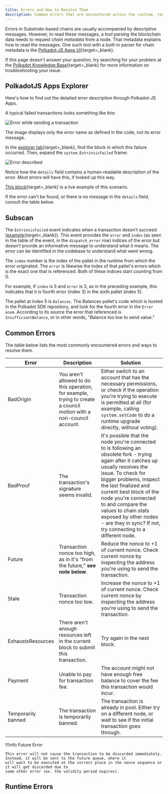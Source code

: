```yaml
---
title: Errors and How to Resolve Them
description: Common errors that are encountered across the runtime, tooling, and block explorers.
---
```


Errors in Substrate-based chains are usually accompanied by descriptive messages. However, to read
these messages, a tool parsing the blockchain data needs to request _chain metadata_ from a node.
That metadata explains how to read the messages. One such tool with a built-in parser for chain
metadata is the [Polkadot-JS Apps UI](https://polkadot.js.org/apps){target=\_blank}.

If this page doesn't answer your question, try searching for your problem at the
[Polkadot Knowledge Base](https://support.polkadot.network/){target=\_blank} for more information on troubleshooting
your issue.

## PolkadotJS Apps Explorer

Here's how to find out the detailed error description through Polkadot-JS Apps.

A typical failed transactions looks something like this:

![Error while sending a transaction](/images/errors/01.webp)

The image displays only the error name as defined in the code, not its error message.

In the [explorer tab](https://polkadot.js.org/apps/#/explorer){target=\_blank}, find the block in which this failure
occurred. Then, expand the `system.ExtrinsicFailed` frame:

![Error described](/images/errors/02.webp)

Notice how the `details` field contains a human-readable description of the error. Most errors will
have this, if looked up this way.

[This block](https://polkadot.js.org/apps/#/explorer/query/0xa10104ed21dfe409c7871a975155766c5dd97e1e2ac7faf3c90f1f8dca89104b){target=\_blank} is a live example of this scenario.

If the error can't be found, or there is no message in the `details` field, consult the table below.

## Subscan

The `ExtrinsicFailed` event indicates when a transaction doesn't succeed ([example](https://polkadot.subscan.io/extrinsic/19983878-2?event=19983878-53){target=\_blank}). This event provides the `error` and `index` (as seen in the table of the event, in the `dispatch_error` row) indices of the error but doesn't provide an informative message to understand what it means. The error can be identified in the codebase to understand what went wrong.

The `index` number is the index of the pallet in the runtime from which the error originated. The `error` is likewise the index of that pallet's errors which is the exact one that is referenced. Both of these indices start counting from 0.

For example, if `index` is 5 and `error` is 3, as in the preceding example, this indicates that it is fourth error (index 3) in the sixth pallet (index 5).

The pallet at index 5 is `Balances`. The Balances pallet's code which is hosted in the Polkadot SDK repository, and look for the fourth error in the `Error enum`. According to its source the error that referenced is `InsufficientBalance`, or in other words, "Balance too low to send value."

## Common Errors

The table below lists the most commonly encountered errors and ways to resolve them.

| Error              | Description                                                                                                  | Solution                                                                                                                                                                                                                                                                                                                                                                                  |
| ------------------ | ------------------------------------------------------------------------------------------------------------ | ----------------------------------------------------------------------------------------------------------------------------------------------------------------------------------------------------------------------------------------------------------------------------------------------------------------------------------------------------------------------------------------- |
| BadOrigin          | You aren't allowed to do this operation, for example, trying to create a council motion with a non-council account. | Either switch to an account that has the necessary permissions, or check if the operation you're trying to execute is permitted at all (for example, calling `system.setCode` to do a runtime upgrade directly, without voting).                                                                                                                                                                  |
| BadProof           | The transaction's signature seems invalid.                                                                   | It's possible that the node you're connected to is following an obsolete fork - trying again after it catches up usually resolves the issue. To check for bigger problems, inspect the last finalized and current best block of the node you're connected to and compare the values to chain stats exposed by other nodes - are they in sync? If not, try connecting to a different node. |
| Future             | Transaction nonce too high, as in it's "from the future," **see note below**.                                 | Reduce the nonce to +1 of current nonce. Check current nonce by inspecting the address you're using to send the transaction.                                                                                                                                                                                                                                                              |
| Stale              | Transaction nonce too low.                                                                                   | Increase the nonce to +1 of current nonce. Check current nonce by inspecting the address you're using to send the transaction.                                                                                                                                                                                                                                                            |
| ExhaustsResources  | There aren't enough resources left in the current block to submit this transaction.                          | Try again in the next block.                                                                                                                                                                                                                                                                                                                                                              |
| Payment            | Unable to pay for transaction fee.                                                                                    | The account might not have enough free balance to cover the fee this transaction would incur.                                                                                                                                                                                                                                                                                                     |
| Temporarily banned | The transaction is temporarily banned.                                                                       | The transaction is already in pool. Either try on a different node, or wait to see if the initial transaction goes through.                                                                                                                                                                                                                                                                        |

!!!info Future Error

    This error will not cause the transaction to be discarded immediately. Instead, it will be sent to the future queue, where it
    will wait to be executed at the correct place in the nonce sequence or it will get discarded due to
    some other error (ex. the validity period expires).


## Runtime Errors

<!-- TODO: Add description of how to find error types via subscan and metadata, ideally link the metadata page or something  -->